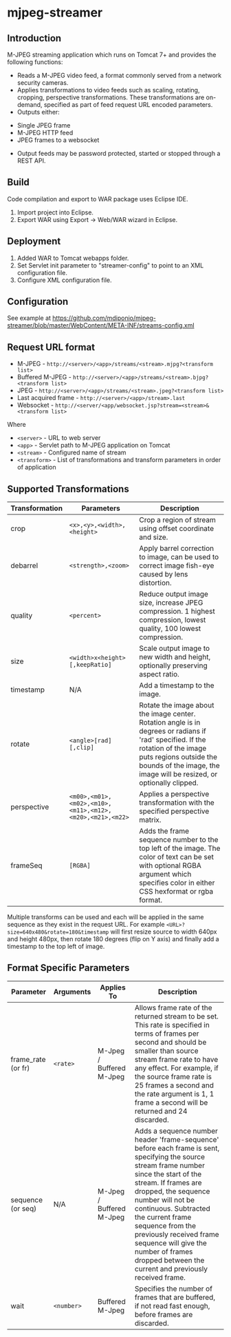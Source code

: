 # mjpeg-streamer

## Introduction
M-JPEG streaming application which runs on Tomcat 7+ and provides the following functions:

  * Reads a M-JPEG video feed, a format commonly served from a network security cameras.
  * Applies transformations to video feeds such as scaling, rotating, cropping, perspective transformations. These transformations are on-demand, specified as part of feed request URL encoded parameters.
  * Outputs either:
   - Single JPEG frame
   - M-JPEG HTTP feed
   - JPEG frames to a websocket
  * Output feeds may be password protected, started or stopped through a REST API.

## Build
Code compilation and export to WAR package uses Eclipse IDE.
 1. Import project into Eclipse.
 2. Export WAR using Export -> Web/WAR wizard in Eclipse.

## Deployment
  1. Added WAR to Tomcat webapps folder.
  2. Set Servlet init parameter to "streamer-config" to point to an XML configuration file.
  3. Configure XML configuration file.

## Configuration
See example at https://github.com/mdiponio/mjpeg-streamer/blob/master/WebContent/META-INF/streams-config.xml

## Request URL format
 * M-JPEG -  `http://<server>/<app>/streams/<stream>.mjpg?<transform list>`
 * Buffered M-JPEG -  `http://<server>/<app>/streams/<stream>.bjpg?<transform list>` 
 * JPEG - `http://<server>/<app>/streams/<stream>.jpeg?<transform list>`
 * Last acquired frame - `http://<server>/<app>/stream>.last`
 * Websocket - `http://<server/<app/websocket.jsp?stream=<stream>&<transform list>`

Where
 * `<server>` - URL to web server
 * `<app>` - Servlet path to M-JPEG application on Tomcat
 * `<stream>` - Configured name of stream
 * `<transform>` - List of transformations and transform parameters in order of application

## Supported Transformations

 
| Transformation | Parameters | Description |
| -------------- | ---------- | ----------- |
| crop | `<x>,<y>,<width>,<height>` | Crop a region of stream using offset coordinate and size. |
| debarrel | `<strength>,<zoom>` | Apply barrel correction to image, can be used to correct image fish-eye caused by lens distortion. |
| quality | `<percent>` | Reduce output image size, increase JPEG compression. 1 highest compression, lowest quality, 100 lowest compression. |
| size | `<width>x<height>[,keepRatio]` | Scale output image to new width and height, optionally preserving aspect ratio.
| timestamp | N/A | Add a timestamp to the image. |
| rotate | `<angle>[rad][,clip]` | Rotate the image about the image center. Rotation angle is in degrees or radians if 'rad' specified. If the rotation of the image puts regions outside the bounds of the image, the image will be resized, or optionally clipped. |
| perspective | `<m00>,<m01>,<m02>,<m10>,<m11>,<m12>,<m20>,<m21>,<m22>` | Applies a perspective transformation with the specified perspective matrix. |
| frameSeq | `[RGBA]` | Adds the frame sequence number to the top left of the image. The color of text can be set with optional RGBA argument which specifies color in  either CSS hexformat or rgba format. |

Multiple transforms can be used and each will be applied in the same sequence as they exist in the request URL. For example `<URL>?size=640x480&rotate=180&timestamp` will first resize source to width 640px and height 480px, then rotate 180 degrees (flip on Y axis) and finally add a timestamp to the top left of image.

## Format Specific Parameters
| Parameter | Arguments | Applies To | Description |
| --------- | --------- | ---------- | ----------- |
| frame_rate (or fr) | `<rate>` | M-Jpeg / Buffered M-Jpeg | Allows frame rate of the returned stream to be set. This rate is specified in terms of frames per second and should be smaller than source stream frame rate to have any effect. For example, if the source frame rate is 25 frames a second and the rate argument is 1, 1 frame a second will be returned and 24 discarded. |
| sequence (or seq) | N/A | M-Jpeg / Buffered M-Jpeg | Adds a sequence number header 'frame-sequence' before each frame is sent, specifying the source stream frame number since the start of the stream. If frames are dropped, the sequence number will not be continuous. Subtracted the current frame sequence from the previously received frame sequence will give the number of frames dropped between the current and previously received frame. |
| wait | `<number>` | Buffered M-Jpeg | Specifies the number of frames that are buffered, if not read fast enough, before frames are discarded. | 